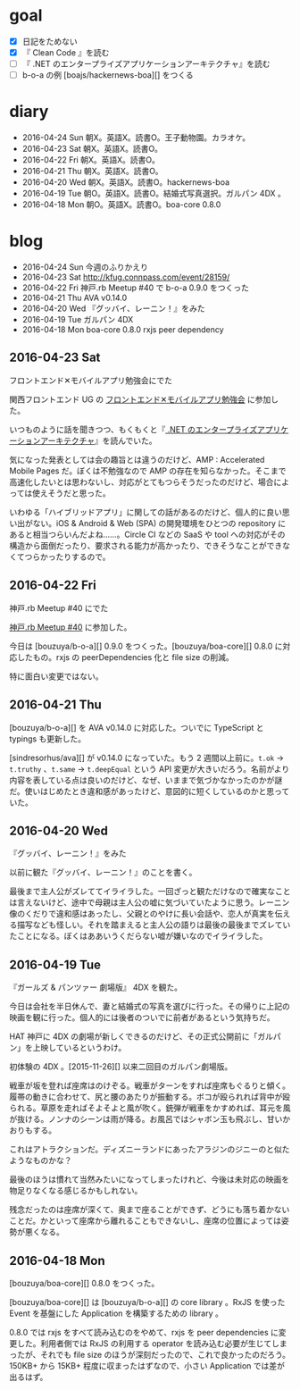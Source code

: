 # goal

- [x] 日記をためない
- [x] 『 Clean Code 』を読む
- [ ] 『 .NET のエンタープライズアプリケーションアーキテクチャ』を読む
- [ ] b-o-a の例 [boajs/hackernews-boa][] をつくる

# diary

- 2016-04-24 Sun 朝X。英語X。読書O。王子動物園。カラオケ。
- 2016-04-23 Sat 朝X。英語X。読書O。
- 2016-04-22 Fri 朝X。英語X。読書O。
- 2016-04-21 Thu 朝X。英語X。読書O。
- 2016-04-20 Wed 朝X。英語X。読書O。hackernews-boa
- 2016-04-19 Tue 朝O。英語X。読書O。結婚式写真選択。ガルパン 4DX 。
- 2016-04-18 Mon 朝O。英語X。読書O。boa-core 0.8.0

# blog

- 2016-04-24 Sun 今週のふりかえり
- 2016-04-23 Sat http://kfug.connpass.com/event/28159/
- 2016-04-22 Fri 神戸.rb Meetup #40 で b-o-a 0.9.0 をつくった
- 2016-04-21 Thu AVA v0.14.0
- 2016-04-20 Wed 『グッバイ、レーニン！』をみた
- 2016-04-19 Tue ガルパン 4DX
- 2016-04-18 Mon boa-core 0.8.0 rxjs peer dependency

## 2016-04-23 Sat

フロントエンド✕モバイルアプリ勉強会にでた

関西フロントエンド UG の [フロントエンド✕モバイルアプリ勉強会](http://kfug.connpass.com/event/28159/) に参加した。

いつものように話を聞きつつ、もくもくと『[ .NET のエンタープライズアプリケーションアーキテクチャ](http://www.amazon.co.jp/dp/B00ZQZ8JNE/)』を読んでいた。

気になった発表としては会の趣旨とは違うのだけど、AMP : Accelerated Mobile Pages だ。ぼくは不勉強なので AMP の存在を知らなかった。そこまで高速化したいとは思わないし、対応がとてもつらそうだったのだけど、場合によっては使えそうだと思った。

いわゆる「ハイブリッドアプリ」に関しての話があるのだけど、個人的に良い思い出がない。iOS & Android & Web (SPA) の開発環境をひとつの repository にあると相当つらいんだよね……。Circle CI などの SaaS や tool への対応がその構造から面倒だったり、要求される能力が高かったり、できそうなことができなくてつらかったりするので。

## 2016-04-22 Fri

神戸.rb Meetup #40 にでた

[神戸.rb Meetup #40](https://koberb.doorkeeper.jp/events/41742) に参加した。

今日は [bouzuya/b-o-a][] 0.9.0 をつくった。[bouzuya/boa-core][] 0.8.0 に対応したもの。rxjs の peerDependencies 化と file size の削減。

特に面白い変更ではない。

## 2016-04-21 Thu

[bouzuya/b-o-a][] を AVA v0.14.0 に対応した。ついでに TypeScript と typings も更新した。

[sindresorhus/ava][] が v0.14.0 になっていた。もう 2 週間以上前に。`t.ok` → `t.truthy` 、`t.same` → `t.deepEqual` という API 変更が大きいだろう。名前がより内容を表している点は良いのだけど、なぜ、いままで気づかなかったのかが謎だ。使いはじめたとき違和感があったけど、意図的に短くしているのかと思っていた。

## 2016-04-20 Wed

『グッバイ、レーニン！』をみた

以前に観た『グッバイ、レーニン！』のことを書く。

最後まで主人公がズレててイライラした。一回ざっと観ただけなので確実なことは言えないけど、途中で母親は主人公の嘘に気づいていたように思う。レーニン像のくだりで違和感はあったし、父親とのやけに長い会話や、恋人が真実を伝える描写なども怪しい。それを踏まえると主人公の語りは最後の最後までズレていたことになる。ぼくはああいうくだらない嘘が嫌いなのでイライラした。

## 2016-04-19 Tue

『ガールズ & パンツァー 劇場版』 4DX を観た。

今日は会社を半日休んで、妻と結婚式の写真を選びに行った。その帰りに上記の映画を観に行った。個人的には後者のついでに前者があるという気持ちだ。

HAT 神戸に 4DX の劇場が新しくできるのだけど、その正式公開前に「ガルパン」を上映しているというわけ。

初体験の 4DX 。[2015-11-26][] 以来二回目のガルパン劇場版。

戦車が坂を登れば座席はのけぞる。戦車がターンをすれば座席もぐるりと傾く。履帯の動きに合わせて、尻と腰のあたりが振動する。ボコが殴られれば背中が殴られる。草原を走ればそよそよと風が吹く。銃弾が戦車をかすめれば、耳元を風が抜ける。ノンナのシーンは雨が降る。お風呂ではシャボン玉も飛ぶし、甘いかおりもする。

これはアトラクションだ。ディズニーランドにあったアラジンのジニーのと似たようなものかな？

最後のほうは慣れて当然みたいになってしまったけれど、今後は未対応の映画を物足りなくなる感じるかもしれない。

残念だったのは座席が深くて、奥まで座ることができず、どうにも落ち着かないことだ。かといって座席から離れることもできないし、座席の位置によっては姿勢が悪くなる。

## 2016-04-18 Mon

[bouzuya/boa-core][] 0.8.0 をつくった。

[bouzuya/boa-core][] は [bouzuya/b-o-a][] の core library 。RxJS を使った Event を基盤にした Application を構築するための library 。

0.8.0 では rxjs をすべて読み込むのをやめて、rxjs を peer dependencies に変更した。利用者側では RxJS の利用する operator を読み込む必要が生じてしまったが、それでも file size のほうが深刻だったので、これで良かったのだろう。150KB+ から 15KB+ 程度に収まったはずなので、小さい Application では差が出るはず。
